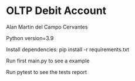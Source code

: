# OLTP Debit Account

Alan Martin del Campo Cervantes

Python version=3.9

Install dependencies:
pip install -r requirements.txt

Run first main.py to see a example

Run pytest to see the tests report